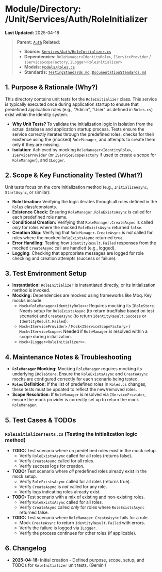 # Module/Directory: /Unit/Services/Auth/RoleInitializer

**Last Updated:** 2025-04-18

> **Parent:** [`Auth`](../README.md)
> **Related:**
> * **Source:** [`Services/Auth/RoleInitializer.cs`](../../../../../api-server/Services/Auth/RoleInitializer.cs)
> * **Dependencies:** `RoleManager<IdentityRole>`, `IServiceProvider` / `IServiceScopeFactory`, `ILogger<RoleInitializer>`
> * **Models:** [`Models/Roles.cs`](../../../../../api-server/Services/Auth/Models/Roles.cs)
> * **Standards:** [`TestingStandards.md`](../../../../../Zarichney.Standards/Standards/TestingStandards.md), [`DocumentationStandards.md`](../../../../../Zarichney.Standards/Development/DocumentationStandards.md)

## 1. Purpose & Rationale (Why?)

This directory contains unit tests for the `RoleInitializer` class. This service is typically executed once during application startup to ensure that predefined application roles (e.g., "Admin", "User" as defined in `Roles.cs`) exist within the identity system.

* **Why Unit Tests?** To validate the initialization logic in isolation from the actual database and application startup process. Tests ensure the service correctly iterates through the predefined roles, checks for their existence using the (mocked) `RoleManager`, and attempts to create them only if they are missing.
* **Isolation:** Achieved by mocking `RoleManager<IdentityRole>`, `IServiceProvider` (or `IServiceScopeFactory` if used to create a scope for `RoleManager`), and `ILogger`.

## 2. Scope & Key Functionality Tested (What?)

Unit tests focus on the core initialization method (e.g., `InitializeAsync`, `StartAsync`, or similar):

* **Role Iteration:** Verifying the logic iterates through all roles defined in the `Roles` class/constants.
* **Existence Check:** Ensuring `RoleManager.RoleExistsAsync` is called for each predefined role name.
* **Conditional Creation:** Verifying that `RoleManager.CreateAsync` is called *only* for roles where the mocked `RoleExistsAsync` returned `false`.
* **Creation Skip:** Verifying that `RoleManager.CreateAsync` is *not* called for roles where the mocked `RoleExistsAsync` returned `true`.
* **Error Handling:** Testing how `IdentityResult.Failed` responses from the mocked `CreateAsync` call are handled (e.g., logged).
* **Logging:** Checking that appropriate messages are logged for role checking and creation attempts (success or failure).

## 3. Test Environment Setup

* **Instantiation:** `RoleInitializer` is instantiated directly, or its initialization method is invoked.
* **Mocking:** Dependencies are mocked using frameworks like Moq. Key mocks include:
    * `Mock<RoleManager<IdentityRole>>`: Requires mocking its `IRoleStore`. Needs setup for `RoleExistsAsync` (to return true/false based on test scenario) and `CreateAsync` (to return `IdentityResult.Success` or `IdentityResult.Failed`).
    * `Mock<IServiceProvider>` / `Mock<IServiceScopeFactory>` / `Mock<IServiceScope>`: Needed if `RoleManager` is resolved within a scope during initialization.
    * `Mock<ILogger<RoleInitializer>>`.

## 4. Maintenance Notes & Troubleshooting

* **`RoleManager` Mocking:** Mocking `RoleManager` requires mocking its underlying `IRoleStore`. Ensure the `RoleExistsAsync` and `CreateAsync` mocks are configured correctly for each scenario being tested.
* **`Roles` Definition:** If the list of predefined roles in `Roles.cs` changes, these tests must be updated to reflect the new/removed roles.
* **Scope Resolution:** If `RoleManager` is resolved via `IServiceProvider`, ensure the mock provider is correctly set up to return the mock `RoleManager`.

## 5. Test Cases & TODOs

### `RoleInitializerTests.cs` (Testing the initialization logic method)
* **TODO:** Test scenario where *no* predefined roles exist in the mock setup.
    * Verify `RoleExistsAsync` called for all roles (returns false).
    * Verify `CreateAsync` called for all roles.
    * Verify success logs for creation.
* **TODO:** Test scenario where *all* predefined roles already exist in the mock setup.
    * Verify `RoleExistsAsync` called for all roles (returns true).
    * Verify `CreateAsync` is *not* called for any role.
    * Verify logs indicating roles already exist.
* **TODO:** Test scenario with a mix of existing and non-existing roles.
    * Verify `RoleExistsAsync` called for all roles.
    * Verify `CreateAsync` called *only* for roles where `RoleExistsAsync` returned false.
* **TODO:** Test scenario where `RoleManager.CreateAsync` fails for a role.
    * Mock `CreateAsync` to return `IdentityResult.Failed` with errors.
    * Verify the failure is logged via `ILogger`.
    * Verify the process continues for other roles (if applicable).

## 6. Changelog

* **2025-04-18:** Initial creation - Defined purpose, scope, setup, and TODOs for `RoleInitializer` unit tests. (Gemini)

